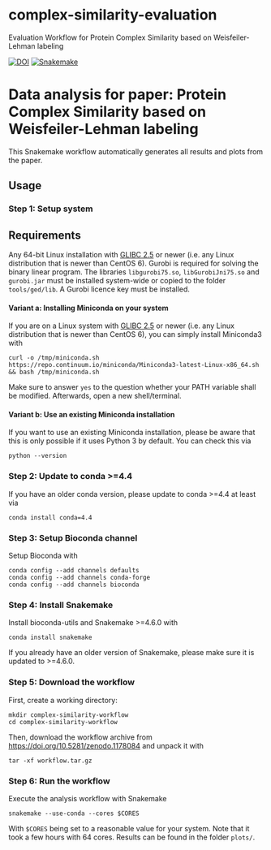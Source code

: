 # complex-similarity-evaluation
Evaluation Workflow for Protein Complex Similarity based on Weisfeiler-Lehman labeling


[![DOI](https://zenodo.org/badge/DOI/10.5281/zenodo.1178084.svg)](https://doi.org/10.5281/zenodo.1178084)
[![Snakemake](https://img.shields.io/badge/snakemake-≥4.6.0-brightgreen.svg)](https://snakemake.bitbucket.io)

# Data analysis for paper: Protein Complex Similarity based on Weisfeiler-Lehman labeling

This Snakemake workflow automatically generates all results and plots from the paper.


## Usage

### Step 1: Setup system

## Requirements

Any 64-bit Linux installation with [GLIBC 2.5](http://unix.stackexchange.com/a/120381) or newer (i.e. any Linux distribution that is newer than CentOS 6).
Gurobi is required for solving the binary linear program. The libraries `libgurobi75.so`, `libGurobiJni75.so` and `gurobi.jar` must be installed system-wide or copied to the folder `tools/ged/lib`. A Gurobi licence key must be installed.

#### Variant a: Installing Miniconda on your system

If you are on a Linux system with [GLIBC 2.5](http://unix.stackexchange.com/a/120381) or newer (i.e. any Linux distribution that is newer than CentOS 6), you can simply install Miniconda3 with

    curl -o /tmp/miniconda.sh https://repo.continuum.io/miniconda/Miniconda3-latest-Linux-x86_64.sh && bash /tmp/miniconda.sh

Make sure to answer `yes` to the question whether your PATH variable shall be modified.
Afterwards, open a new shell/terminal.


#### Variant b: Use an existing Miniconda installation

If you want to use an existing Miniconda installation, please be aware that this is only possible if it uses Python 3 by default. You can check this via
  
    python --version

### Step 2: Update to conda >=4.4

If you have an older conda version, please update to conda >=4.4 at least via

    conda install conda=4.4

### Step 3: Setup Bioconda channel

Setup Bioconda with

    conda config --add channels defaults
    conda config --add channels conda-forge
    conda config --add channels bioconda

### Step 4: Install Snakemake

Install bioconda-utils and Snakemake >=4.6.0 with

    conda install snakemake

If you already have an older version of Snakemake, please make sure it is updated to >=4.6.0.

### Step 5: Download the workflow

First, create a working directory:

    mkdir complex-similarity-workflow
    cd complex-similarity-workflow

Then, download the workflow archive from https://doi.org/10.5281/zenodo.1178084 and unpack it with

    tar -xf workflow.tar.gz

### Step 6: Run the workflow

Execute the analysis workflow with Snakemake

    snakemake --use-conda --cores $CORES

With `$CORES` being set to a reasonable value for your system.
Note that it took a few hours with 64 cores.
Results can be found in the folder `plots/`.
